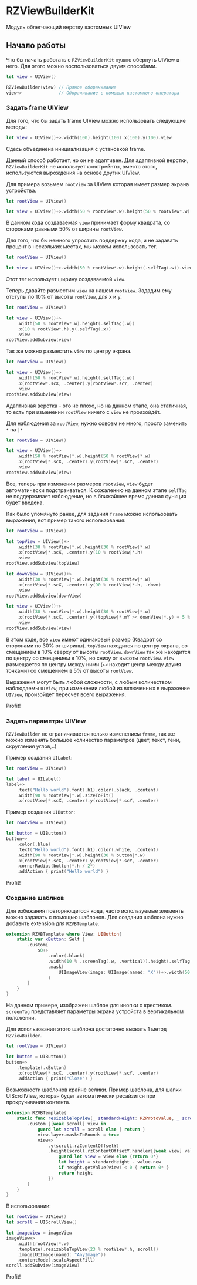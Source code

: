 # RZViewBuilderKit

Модуль облегчающий верстку кастомных UIView

## Начало работы

Что бы начать работать с `RZViewBuilderKit` нужно обернуть UIView в него. Для этого можно воспользоваться двумя способами.

```Swift
let view = UIView()

RZViewBuilder(view) // Прямое оборачивание
view+>              // Оборачивание с помощью кастомного оператора
```

### Задать frame UIView

Для того, что бы задать frame UIView можно использовать следующие методы:

```Swift
let view = UIView()+>.width(100).height(100).x(100).y(100).view
```
Сдесь объединена инициализация с установкой frame. 

Данный способ работает, но он не адаптивен. Для адаптивной верстки, `RZViewBuilderKit` не использует констрейнты, вместо этого, используются вырождения на основе других UIView.

Для примера возьмем `rootView` за UIView которая имеет размер экрана устройства.

```Swift
let rootView = UIView()

let view = UIView()+>.width(50 % rootView*.w).height(50 % rootView*.w).view
```

В данном кода создаваемая `view` принимает форму квадрата, со сторонами равными 50% от ширины `rootView`. 

Для того, что бы немного упростить поддержку кода, и не задавать процент в нескольких местах, мы можем использовать тег.

```Swift
let rootView = UIView()

let view = UIView()+>.width(50 % rootView*.w).height(.selfTag(.w)).view
```

Этот тег использует ширину создаваемой `view`.

Теперь давайте разместим `view` на нашем `rootView`. Зададим ему отступы по 10% от высоты `rootView`, для x и y.

```Swift
let rootView = UIView()

let view = UIView()+>
    .width(50 % rootView*.w).height(.selfTag(.w))
    .x(10 % rootView*.h).y(.selfTag(.x))
    .view
rootView.addSubview(view)
```

Так же можно разместить `view` по центру экрана.

```Swift
let rootView = UIView()

let view = UIView()+>
    .width(50 % rootView*.w).height(.selfTag(.w))
    .x(rootView*.scX, .center).y(rootView*.scY, .center)
    .view
rootView.addSubview(view)
```

Адаптивная верстка - это не плохо, но на данном этапе, она статичная, то есть при изменении `rootView` ничего с `view` не произойдёт.

Для наблюдения за `rootView`, нужно совсем не много, просто заменить `*` на `|*`

```Swift
let rootView = UIView()

let view = UIView()+>
    .width(50 % rootView|*.w).height(50 % rootView|*.w)
    .x(rootView|*.scX, .center).y(rootView|*.scY, .center)
    .view
rootView.addSubview(view)
```

Все, теперь при изменении размеров `rootView`, `view` будет автоматически подстраиваться. К сожалению на данном этапе `selfTag` не поддерживает наблюдение, но в ближайшее время данная функция будет введена.

Как было упомянуто ранее, для задания `frame` можно использовать выражения, вот пример такого использования:

```Swift
let rootView = UIView()

let topView = UIView()+>
    .width(30 % rootView|*.w).height(30 % rootView|*.w)
    .x(rootView|*.scX, .center).y(10 % rootView|*.h)
    .view
rootView.addSubview(topView)

let downView = UIView()+>
    .width(30 % rootView|*.w).height(30 % rootView|*.w)
    .x(rootView|*.scX, .center).y(90 % rootView|*.h, .down)
    .view
rootView.addSubview(downView)

let view = UIView()+>
    .width(30 % rootView|*.w).height(30 % rootView|*.w)
    .x(rootView|*.scX, .center).y((topView|*.mY >< downView|*.y) + 5 % rootView|*.h, .center)
    .view
rootView.addSubview(view)
```

В этом коде, все `view` имеют одинаковый размер (Квадрат со сторонами по 30% от ширины). `topView` находится по центру экрана, со смещением в 10% сверху от высоты `rootView`. `downView` так же находится по центру со смещением в 10%, но снизу от высоты `rootView`. `view` размещается по центру между ними (`><` находит центр между двумя точками) со смещением в 5% от высоты `rootView`.

Выражения могут быть любой сложности, с любым количеством наблюдаемы `UIView`, при изменении любой из включенных в выражение `UIView`, произойдет пересчет всего выражения.

Profit!

### Задать параметры UIView

`RZViewBuilder` не ограничивается только изменением `frame`, так же можно изменять большое количество параметров (цвет, текст, тени, скругления углов,..)

Пример создания  `UILabel`:

```Swift
let rootView = UIView()

let label = UILabel()
label+>
    .text("Hello world").font(.h1).color(.black, .content)
    .width(90 % rootView|*.w).sizeToFit()
    .x(rootView|*.scX, .center).y(rootView|*.scY, .center)
```

Пример создания  `UIButton`:

```Swift
let rootView = UIView()

let button = UIButton()
button+>
    .color(.blue)
    .text("Hello world").font(.h1).color(.white, .content)
    .width(90 % rootView|*.w).height(30 % button|*.w)
    .x(rootView|*.scX, .center).y(rootView|*.scY, .center)
    .cornerRadius(button|*.h / 2*)
    .addAction { print("Hello world") }
```

Profit!

### Создание шаблнов

Для избежания повторяющегося кода, часто используемые элементы можно задавать с помощью шаблонов. Для создания шаблона нужно добавить extension для `RZVBTemplate`.

```Swift
extension RZVBTemplate where View: UIButton{
    static var xButton: Self {
        .custom{
            $0+>
                .color(.black)
                .width(10 % .screenTag(.w, .vertical)).height(.selfTag(.w))
                .mask(
                    UIImageView(image: UIImage(named: "X"))+>.width(50 % $0*.w).height(.selfTag(.w)).view
                )
        }
    }
}
```

На данном примере, изображен шаблон для кнопки с крестиком. `screenTag` представляет параметры экрана устройста в вертикальном положении.

Для использования этого шаблона достаточно вызвать 1 метод `RZViewBuilder`.

```Swift
let rootView = UIView()

let button = UIButton()
button+>
    .template(.xButton)
    .x(rootView|*.scX, .center).y(rootView|*.scY, .center)
    .addAction { print("Close") }
```

Возможности шаблонов крайне велики. Пример шаблона, для шапки UIScrollView, которая будет автоматически ресайзится при прокручивании контента.

```Swift
extension RZVBTemplate{
    static func resizableTopView(_ standardHeight: RZProtoValue, _ scroll: UIScrollView) -> Self{
        .custom {[weak scroll] view in
            guard let scroll = scroll else { return }
            view.layer.masksToBounds = true
            view+>
                .y(scroll.rzContentOffsetY)
                .height(scroll.rzContentOffsetY.handler{[weak view] value -> (RZProtoValue) in
                    guard let view = view else {return 0*}
                    let height = standardHeight - value.new
                    if height.getValue(view) < 0 { return 0* }
                    return height
                })
        }
    }
}
```

В использовании:

```Swift
let rootView = UIView()
let scroll = UIScrollView()

let imageView = imageView
imageView+>
    .width(rootView|*.w)
    .template(.resizableTopView(23 % rootView*.h, scroll))
    .image(UIImage(named: "AnyImage"))
    .contentMode(.scaleAspectFill)
scroll.addSubview(imageView)
```

Profit!
